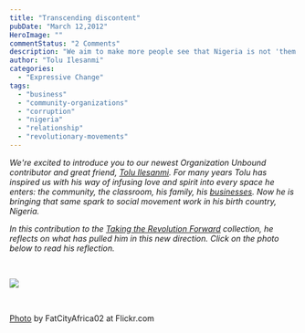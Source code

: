 ```yaml
---
title: "Transcending discontent"
pubDate: "March 12,2012"
HeroImage: ""
commentStatus: "2 Comments"
description: "We aim to make more people see that Nigeria is not 'them' but 'I' and 'us', bringing closer to home the urgency and the responsibility of change. We aim to show that change begins when many more Nigerians stop being frustrated at the government, the polity and the society and channel the same energy into becoming the bigger change they seek, in day-to-day interactions with family members, friends, colleagues, clients and other Nigerians and non Nigerians."
author: "Tolu Ilesanmi"
categories: 
  - "Expressive Change"
tags: 
  - "business"
  - "community-organizations"
  - "corruption"
  - "nigeria"
  - "relationship"
  - "revolutionary-movements"
---
```


_We're excited to introduce you to our newest Organization Unbound contributor and great friend,_ _[Tolu Ilesanmi](https://organizationunbound.org/tolulope-ilesanmi/). For many years Tolu has inspired us with his way of infusing love and spirit into every space he enters: the community, the classroom, his family, his [businesses](https://organizationunbound.org/expressive-change/zenith-cleaners/)._ _Now he is bringing that same spark to social movement work in his birth country, Nigeria._

_In this contribution to the [Taking the Revolution Forward](https://organizationunbound.org/dialogues/taking-the-r-forward/) collection,_ _he reflects on what has pulled him in this new direction. Click on the photo below to read his reflection._ 

 

[![](https://organizationunbound.org/wp-content/uploads/2011/12/NigeriaDoorway.jpg)](https://organizationunbound.org/transcending-discontent-by-tolulope-ilesanmi)

 

[Photo](http://www.flickr.com/photos/73929126@N04/6683921221/in/photostream/) by FatCityAfrica02 at Flickr.com
